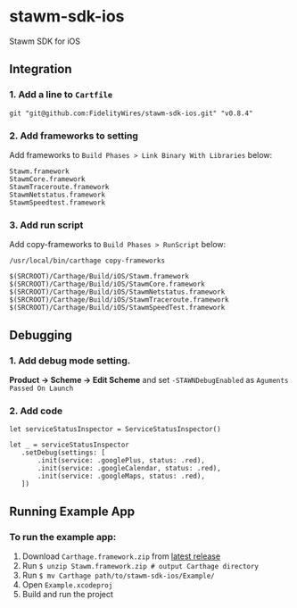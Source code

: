 # stawm-sdk-ios
Stawm SDK for iOS

## Integration

### 1. Add a line to `Cartfile`

```Cartfile
git "git@github.com:FidelityWires/stawm-sdk-ios.git" "v0.8.4"
```

### 2. Add frameworks to setting

Add frameworks to  `Build Phases > Link Binary With Libraries` below:

```
Stawm.framework
StawmCore.framework
StawmTraceroute.framework
StawmNetstatus.framework
StawmSpeedtest.framework
```

### 3. Add run script

Add copy-frameworks to `Build Phases > RunScript` below:

```
/usr/local/bin/carthage copy-frameworks

$(SRCROOT)/Carthage/Build/iOS/Stawm.framework
$(SRCROOT)/Carthage/Build/iOS/StawmCore.framework
$(SRCROOT)/Carthage/Build/iOS/StawmNetstatus.framework
$(SRCROOT)/Carthage/Build/iOS/StawmTraceroute.framework
$(SRCROOT)/Carthage/Build/iOS/StawmSpeedTest.framework
```

## Debugging
### 1. Add debug mode setting.
**Product -> Scheme -> Edit Scheme** and set `-STAWNDebugEnabled` as `Aguments Passed On Launch`
### 2. Add code

 ```
let serviceStatusInspector = ServiceStatusInspector()

let _ = serviceStatusInspector
    .setDebug(settings: [
        .init(service: .googlePlus, status: .red),
        .init(service: .googleCalendar, status: .red),
        .init(service: .googleMaps, status: .red),
    ])
 ```

## Running Example App
### To run the example app:
1. Download `Carthage.framework.zip` from [latest release](https://github.com/FidelityWires/stawm-sdk-ios/releases)
2. Run `$ unzip Stawm.framework.zip # output Carthage directory`
3. Run `$ mv Carthage path/to/stawm-sdk-ios/Example/`
4. Open `Example.xcodeproj`
5. Build and run the project
